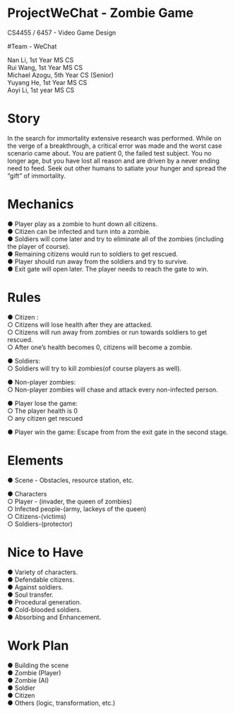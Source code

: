 # ProjectWeChat - Zombie Game
CS4455 / 6457 - Video Game Design

#Team - WeChat

Nan Li, 1st Year MS CS  
Rui Wang, 1st Year MS CS  
Michael Azogu, 5th Year CS (Senior)  
Yuyang He, 1st Year MS CS  
Aoyi Li, 1st year MS CS  

# Story

In the search for immortality extensive research was performed. While on the verge of a breakthrough, a critical error was made and the worst case scenario came about. You are patient 0, the failed test subject. You no longer age, but you have lost all reason and are driven by a never ending need to feed. Seek out other humans to satiate your hunger and spread the “gift” of immortality. 

# Mechanics

● Player play as a zombie to hunt down all citizens.  
● Citizen can be infected and turn into a zombie.  
● Soldiers will come later and try to eliminate all of the zombies (including the player of course).  
● Remaining citizens would run to soldiers to get rescued.  
● Player should run away from the soldiers and try to survive.  
● Exit gate will open later. The player needs to reach the gate to win.  

# Rules

● Citizen :  
○ Citizens will lose health after they are attacked.  
○ Citizens will run away from zombies or run towards soldiers to get rescued.  
○ After one’s health becomes 0, citizens will become a zombie.  

● Soldiers:  
○ Soldiers will try to kill zombies(of course players as well).

● Non-player zombies:  
○ Non-player zombies will chase and attack every non-infected person.

● Player lose the game:  
○ The player health is 0  
○ any citizen get rescued  

● Player win the game: Escape from from the exit gate in the second stage.

# Elements

● Scene - Obstacles, resource station, etc.

● Characters   
○ Player - (invader, the queen of zombies)  
○ Infected people-(army, lackeys of the queen)  
○ Citizens-(victims)  
○ Soldiers-(protector)  

# Nice to Have

● Variety of characters.  
● Defendable citizens.  
● Against soldiers.  
● Soul transfer.  
● Procedural generation.  
● Cold-blooded soldiers.  
● Absorbing and Enhancement.  

# Work Plan

● Building the scene  
● Zombie (Player)  
● Zombie (AI)  
● Soldier  
● Citizen  
● Others (logic, transformation, etc.)  
